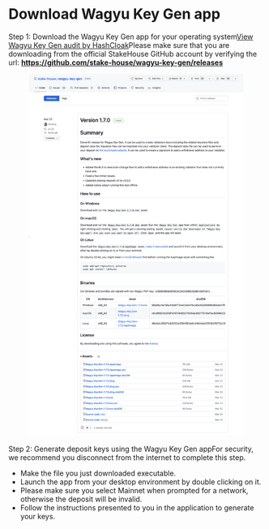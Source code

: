 # Download Wagyu Key Gen app

Step 1: Download the Wagyu Key Gen app for your operating system[View Wagyu Key Gen audit by HashCloak](https://github.com/stake-house/wagyu-key-gen/files/7693548/Wagyu.Key.Gen.Audit.Report.pdf)Please make sure that you are downloading from the official StakeHouse GitHub account by verifying the url: [**https://github.com/stake-house/wagyu-key-gen/releases** ](https://github.com/stake-house/wagyu-key-gen/releases)

<figure><img src="../../.gitbook/assets/image (2) (1) (1).png" alt=""><figcaption></figcaption></figure>



Step 2: Generate deposit keys using the Wagyu Key Gen appFor security, we recommend you disconnect from the internet to complete this step.

* Make the file you just downloaded executable.
* Launch the app from your desktop environment by double clicking on it.
* Please make sure you select Mainnet when prompted for a network, otherwise the deposit will be invalid.
* Follow the instructions presented to you in the application to generate your keys.
